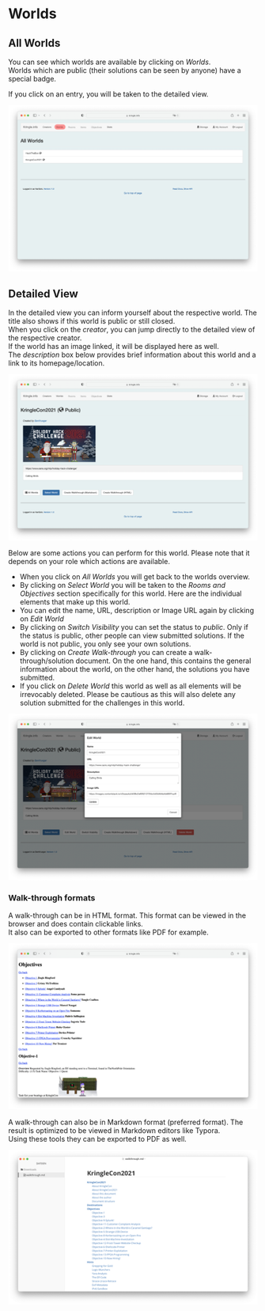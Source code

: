 # Worlds

## All Worlds

You can see which worlds are available by clicking on *Worlds*.  
Worlds which are public (their solutions can be seen by anyone) have a special badge.  

If you click on an entry, you will be taken to the detailed view.  

![All Worlds](./img/worlds_all.png)

## Detailed View

In the detailed view you can inform yourself about the respective world. The title also shows if this world is public or still closed.    
When you click on the *creator*, you can jump directly to the detailed view of the respective creator.  
If the world has an image linked, it will be displayed here as well.  
The *description* box below provides brief information about this world and a link to its homepage/location.  

![World Detail 1](./img/worlds_detail.png)

Below are some actions you can perform for this world. Please note that it depends on your role which actions are available.

* When you click on *All Worlds* you will get back to the worlds overview.  
* By clicking on *Select World* you will be taken to the *Rooms and Objectives* section specifically for this world. Here are the individual elements that make up this world.  
* You can edit the name, URL, description or Image URL again by clicking on *Edit World* 
* By clicking on *Switch Visibility* you can set the status to *public*. Only if the status is public, other people can view submitted solutions. If the world is not public, you only see your own solutions. 
* By clicking on *Create Walk-through* you can create a walk-through/solution document. On the one hand, this contains the general information about the world, on the other hand, the solutions you have submitted. 
* If you click on *Delete World* this world as well as all elements will be irrevocably deleted. Please be cautious as this will also delete any solution submitted for the challenges in this world.

![World Detail 2](./img/worlds_detail2.png)

### Walk-through formats

A walk-through can be in HTML format. This format can be viewed in the browser and does contain clickable links.  
It also can be exported to other formats like PDF for example.

![World Detail 2](./img/worlds_walkthrough.png)

A walk-through can also be in Markdown format (preferred format). The result is optimized to be viewed in Markdown editors like Typora.  
Using these tools they can be exported to PDF as well.

![World Detail 2](./img/worlds_walkthrough2.png)
